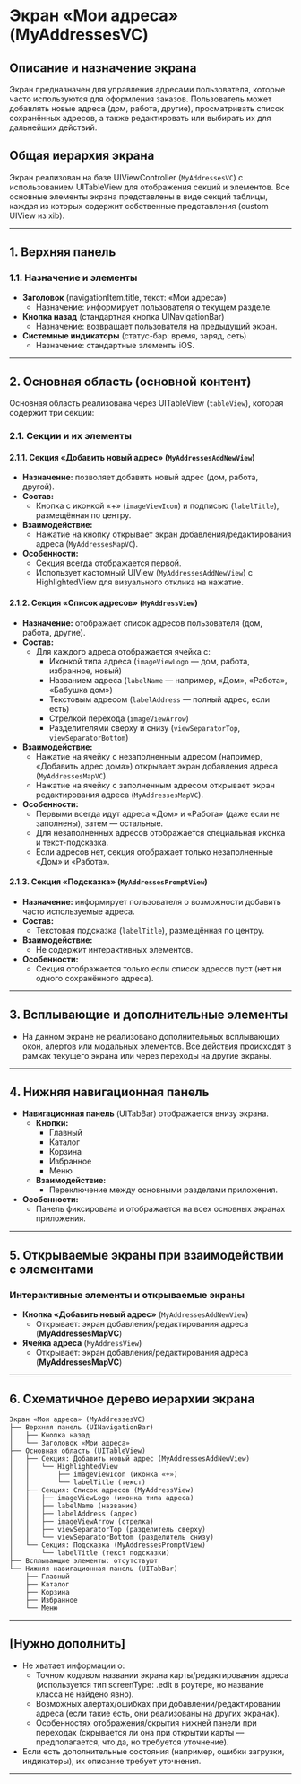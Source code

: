 # Экран «Мои адреса» (MyAddressesVC)

## Описание и назначение экрана
Экран предназначен для управления адресами пользователя, которые часто используются для оформления заказов. Пользователь может добавлять новые адреса (дом, работа, другие), просматривать список сохранённых адресов, а также редактировать или выбирать их для дальнейших действий.

## Общая иерархия экрана
Экран реализован на базе UIViewController (`MyAddressesVC`) с использованием UITableView для отображения секций и элементов. Все основные элементы экрана представлены в виде секций таблицы, каждая из которых содержит собственные представления (custom UIView из xib).

---

## 1. Верхняя панель
### 1.1. Назначение и элементы
- **Заголовок** (navigationItem.title, текст: «Мои адреса»)
  - Назначение: информирует пользователя о текущем разделе.
- **Кнопка назад** (стандартная кнопка UINavigationBar)
  - Назначение: возвращает пользователя на предыдущий экран.
- **Системные индикаторы** (статус-бар: время, заряд, сеть)
  - Назначение: стандартные элементы iOS.

---

## 2. Основная область (основной контент)
Основная область реализована через UITableView (`tableView`), которая содержит три секции:

### 2.1. Секции и их элементы

#### 2.1.1. Секция «Добавить новый адрес» (`MyAddressesAddNewView`)
- **Назначение:** позволяет добавить новый адрес (дом, работа, другой).
- **Состав:**
  - Кнопка с иконкой «+» (`imageViewIcon`) и подписью (`labelTitle`), размещённая по центру.
- **Взаимодействие:**
  - Нажатие на кнопку открывает экран добавления/редактирования адреса (`MyAddressesMapVC`).
- **Особенности:**
  - Секция всегда отображается первой.
  - Использует кастомный UIView (`MyAddressesAddNewView`) с HighlightedView для визуального отклика на нажатие.

#### 2.1.2. Секция «Список адресов» (`MyAddressView`)
- **Назначение:** отображает список адресов пользователя (дом, работа, другие).
- **Состав:**
  - Для каждого адреса отображается ячейка с:
    - Иконкой типа адреса (`imageViewLogo` — дом, работа, избранное, новый)
    - Названием адреса (`labelName` — например, «Дом», «Работа», «Бабушка дом»)
    - Текстовым адресом (`labelAddress` — полный адрес, если есть)
    - Стрелкой перехода (`imageViewArrow`)
    - Разделителями сверху и снизу (`viewSeparatorTop`, `viewSeparatorBottom`)
- **Взаимодействие:**
  - Нажатие на ячейку с незаполненным адресом (например, «Добавить адрес дома») открывает экран добавления адреса (`MyAddressesMapVC`).
  - Нажатие на ячейку с заполненным адресом открывает экран редактирования адреса (`MyAddressesMapVC`).
- **Особенности:**
  - Первыми всегда идут адреса «Дом» и «Работа» (даже если не заполнены), затем — остальные.
  - Для незаполненных адресов отображается специальная иконка и текст-подсказка.
  - Если адресов нет, секция отображает только незаполненные «Дом» и «Работа».

#### 2.1.3. Секция «Подсказка» (`MyAddressesPromptView`)
- **Назначение:** информирует пользователя о возможности добавить часто используемые адреса.
- **Состав:**
  - Текстовая подсказка (`labelTitle`), размещённая по центру.
- **Взаимодействие:**
  - Не содержит интерактивных элементов.
- **Особенности:**
  - Секция отображается только если список адресов пуст (нет ни одного сохранённого адреса).

---

## 3. Всплывающие и дополнительные элементы
- На данном экране не реализовано дополнительных всплывающих окон, алертов или модальных элементов. Все действия происходят в рамках текущего экрана или через переходы на другие экраны.

---

## 4. Нижняя навигационная панель
- **Навигационная панель** (UITabBar) отображается внизу экрана.
  - **Кнопки:**
    - Главный
    - Каталог
    - Корзина
    - Избранное
    - Меню
  - **Взаимодействие:**
    - Переключение между основными разделами приложения.
- **Особенности:**
  - Панель фиксирована и отображается на всех основных экранах приложения.

---

## 5. Открываемые экраны при взаимодействии с элементами

### Интерактивные элементы и открываемые экраны
- **Кнопка «Добавить новый адрес»** (`MyAddressesAddNewView`)
  - Открывает: экран добавления/редактирования адреса (**MyAddressesMapVC**)
- **Ячейка адреса** (`MyAddressView`)
  - Открывает: экран добавления/редактирования адреса (**MyAddressesMapVC**)

---

## 6. Схематичное дерево иерархии экрана
```
Экран «Мои адреса» (MyAddressesVC)
├── Верхняя панель (UINavigationBar)
│   ├── Кнопка назад
│   └── Заголовок «Мои адреса»
├── Основная область (UITableView)
│   ├── Секция: Добавить новый адрес (MyAddressesAddNewView)
│   │   └── HighlightedView
│   │       ├── imageViewIcon (иконка «+»)
│   │       └── labelTitle (текст)
│   ├── Секция: Список адресов (MyAddressView)
│   │   ├── imageViewLogo (иконка типа адреса)
│   │   ├── labelName (название)
│   │   ├── labelAddress (адрес)
│   │   ├── imageViewArrow (стрелка)
│   │   ├── viewSeparatorTop (разделитель сверху)
│   │   └── viewSeparatorBottom (разделитель снизу)
│   └── Секция: Подсказка (MyAddressesPromptView)
│       └── labelTitle (текст подсказки)
├── Всплывающие элементы: отсутствуют
└── Нижняя навигационная панель (UITabBar)
    ├── Главный
    ├── Каталог
    ├── Корзина
    ├── Избранное
    └── Меню
```

---

## [Нужно дополнить]
- Не хватает информации о:
  - Точном кодовом названии экрана карты/редактирования адреса (используется тип screenType: .edit в роутере, но название класса не найдено явно).
  - Возможных алертах/ошибках при добавлении/редактировании адреса (если такие есть, они реализованы на других экранах).
  - Особенностях отображения/скрытия нижней панели при переходах (скрывается ли она при открытии карты — предполагается, что да, но требуется уточнение).
- Если есть дополнительные состояния (например, ошибки загрузки, индикаторы), их описание требует уточнения.

--- 
